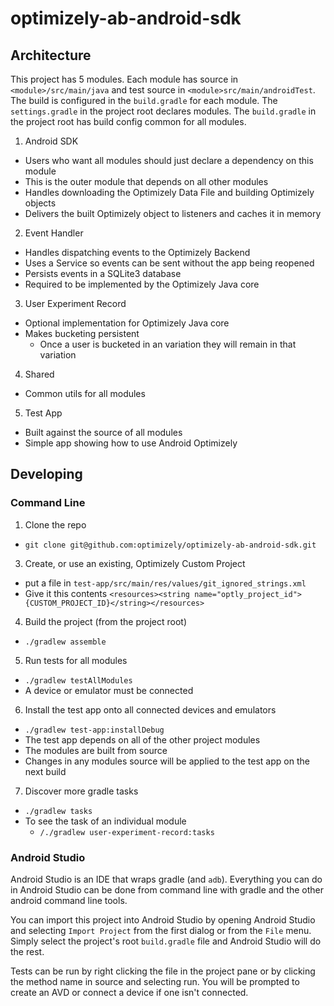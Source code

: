 # optimizely-ab-android-sdk

## Architecture

This project has 5 modules. Each module has source in `<module>/src/main/java`
and test source in `<module>src/main/androidTest`. The build is configured
in the `build.gradle` for each module.  The `settings.gradle` in the project
root declares modules.  The `build.gradle` in the project root has build
config common for all modules.

1. Android SDK
  - Users who want all modules should just declare a dependency on this module
  - This is the outer module that depends on all other modules
  - Handles downloading the Optimizely Data File and building Optimizely objects
  - Delivers the built Optimizely object to listeners and caches it in memory
2. Event Handler
  - Handles dispatching events to the Optimizely Backend
  - Uses a Service so events can be sent without the app being reopened
  - Persists events in a SQLite3 database
  - Required to be implemented by the Optimizely Java core
3. User Experiment Record
  - Optional implementation for Optimizely Java core
  - Makes bucketing persistent
    - Once a user is bucketed in an variation they will remain in that variation
4. Shared
  - Common utils for all modules
5. Test App
  - Built against the source of all modules
  - Simple app showing how to use Android Optimizely

## Developing

### Command Line

1. Clone the repo
  * `git clone git@github.com:optimizely/optimizely-ab-android-sdk.git`
3. Create, or use an existing, Optimizely Custom Project 
  * put a file in `test-app/src/main/res/values/git_ignored_strings.xml`
  * Give it this contents `<resources><string name="optly_project_id">{CUSTOM_PROJECT_ID}</string></resources>`
4. Build the project (from the project root)
  * `./gradlew assemble`
5. Run tests for all modules
  * `./gradlew testAllModules`
  * A device or emulator must be connected
6. Install the test app onto all connected devices and emulators
  * `./gradlew test-app:installDebug`
  * The test app depends on all of the other project modules
  * The modules are built from source
  * Changes in any modules source will be applied to the test app on the next build
7.  Discover more gradle tasks
  * `./gradlew tasks`
  * To see the task of an individual module
    * `/./gradlew user-experiment-record:tasks`

### Android Studio

Android Studio is an IDE that wraps gradle (and `adb`).  Everything you can do in Android Studio can be done from command line with gradle and the other android command line tools.  

You can import this project into Android Studio by opening Android Studio and selecting `Import Project` from the first dialog or from the `File` menu.  Simply select the project's root `build.gradle` file and Android Studio will do the rest.

Tests can be run by right clicking the file in the project pane or by clicking the method name in source and selecting run.  You will be prompted to create an AVD or connect a device if one isn't connected.  
